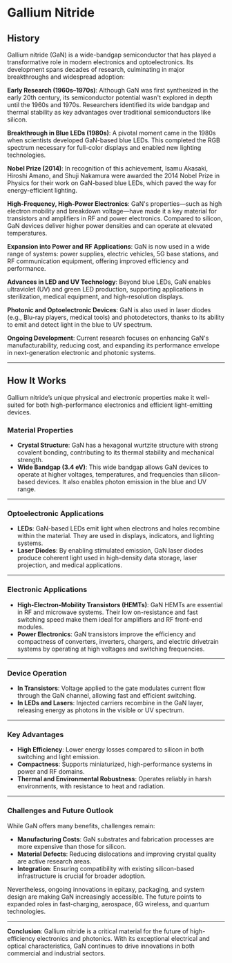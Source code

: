 

# Gallium Nitride

## History

Gallium nitride (GaN) is a wide-bandgap semiconductor that has played a transformative role in modern electronics and optoelectronics. Its development spans decades of research, culminating in major breakthroughs and widespread adoption:

**Early Research (1960s–1970s)**: Although GaN was first synthesized in the early 20th century, its semiconductor potential wasn't explored in depth until the 1960s and 1970s. Researchers identified its wide bandgap and thermal stability as key advantages over traditional semiconductors like silicon.

**Breakthrough in Blue LEDs (1980s)**: A pivotal moment came in the 1980s when scientists developed GaN-based blue LEDs. This completed the RGB spectrum necessary for full-color displays and enabled new lighting technologies.

**Nobel Prize (2014)**: In recognition of this achievement, Isamu Akasaki, Hiroshi Amano, and Shuji Nakamura were awarded the 2014 Nobel Prize in Physics for their work on GaN-based blue LEDs, which paved the way for energy-efficient lighting.

**High-Frequency, High-Power Electronics**: GaN's properties—such as high electron mobility and breakdown voltage—have made it a key material for transistors and amplifiers in RF and power electronics. Compared to silicon, GaN devices deliver higher power densities and can operate at elevated temperatures.

**Expansion into Power and RF Applications**: GaN is now used in a wide range of systems: power supplies, electric vehicles, 5G base stations, and RF communication equipment, offering improved efficiency and performance.

**Advances in LED and UV Technology**: Beyond blue LEDs, GaN enables ultraviolet (UV) and green LED production, supporting applications in sterilization, medical equipment, and high-resolution displays.

**Photonic and Optoelectronic Devices**: GaN is also used in laser diodes (e.g., Blu-ray players, medical tools) and photodetectors, thanks to its ability to emit and detect light in the blue to UV spectrum.

**Ongoing Development**: Current research focuses on enhancing GaN's manufacturability, reducing cost, and expanding its performance envelope in next-generation electronic and photonic systems.

---

## How It Works

Gallium nitride’s unique physical and electronic properties make it well-suited for both high-performance electronics and efficient light-emitting devices.

### Material Properties

* **Crystal Structure**: GaN has a hexagonal wurtzite structure with strong covalent bonding, contributing to its thermal stability and mechanical strength.
* **Wide Bandgap (3.4 eV)**: This wide bandgap allows GaN devices to operate at higher voltages, temperatures, and frequencies than silicon-based devices. It also enables photon emission in the blue and UV range.

---

### Optoelectronic Applications

* **LEDs**: GaN-based LEDs emit light when electrons and holes recombine within the material. They are used in displays, indicators, and lighting systems.
* **Laser Diodes**: By enabling stimulated emission, GaN laser diodes produce coherent light used in high-density data storage, laser projection, and medical applications.

---

### Electronic Applications

* **High-Electron-Mobility Transistors (HEMTs)**: GaN HEMTs are essential in RF and microwave systems. Their low on-resistance and fast switching speed make them ideal for amplifiers and RF front-end modules.
* **Power Electronics**: GaN transistors improve the efficiency and compactness of converters, inverters, chargers, and electric drivetrain systems by operating at high voltages and switching frequencies.

---

### Device Operation

* **In Transistors**: Voltage applied to the gate modulates current flow through the GaN channel, allowing fast and efficient switching.
* **In LEDs and Lasers**: Injected carriers recombine in the GaN layer, releasing energy as photons in the visible or UV spectrum.

---

### Key Advantages

* **High Efficiency**: Lower energy losses compared to silicon in both switching and light emission.
* **Compactness**: Supports miniaturized, high-performance systems in power and RF domains.
* **Thermal and Environmental Robustness**: Operates reliably in harsh environments, with resistance to heat and radiation.

---

### Challenges and Future Outlook

While GaN offers many benefits, challenges remain:

* **Manufacturing Costs**: GaN substrates and fabrication processes are more expensive than those for silicon.
* **Material Defects**: Reducing dislocations and improving crystal quality are active research areas.
* **Integration**: Ensuring compatibility with existing silicon-based infrastructure is crucial for broader adoption.

Nevertheless, ongoing innovations in epitaxy, packaging, and system design are making GaN increasingly accessible. The future points to expanded roles in fast-charging, aerospace, 6G wireless, and quantum technologies.

---

**Conclusion**:
Gallium nitride is a critical material for the future of high-efficiency electronics and photonics. With its exceptional electrical and optical characteristics, GaN continues to drive innovations in both commercial and industrial sectors.
